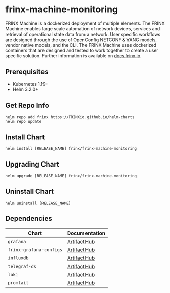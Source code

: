# frinx-machine-monitoring

FRINX Machine is a dockerized deployment of multiple elements. The FRINX Machine enables large scale automation of network devices, services and retrieval of operational state data from a network. User specific workflows are designed through the use of OpenConfig NETCONF & YANG models, vendor native models, and the CLI. The FRINX Machine uses dockerized containers that are designed and tested to work together to create a user specific solution. Further information is available on [docs.frinx.io](https://docs.frinx.io/frinx-machine/getting-started/).

## Prerequisites

* Kubernetes 1.19+
* Helm 3.2.0+

## Get Repo Info

```console
helm repo add frinx https://FRINXio.github.io/helm-charts
helm repo update
```

## Install Chart

```console
helm install [RELEASE_NAME] frinx/frinx-machine-monitoring
```

## Upgrading Chart

```console
helm upgrade [RELEASE_NAME] frinx/frinx-machine-monitoring
```

## Uninstall Chart

```console
helm uninstall [RELEASE_NAME]
```

## Dependencies

| Chart | Documentation |
|-----------|-------------|
| `grafana` | [ArtifactHub](https://artifacthub.io/packages/helm/grafana/grafana) |
| `frinx-grafana-configs` | [ArtifactHub](https://artifacthub.io/packages/helm/frinx-helm-charts/frinx-grafana-configs) |
| `influxdb` | [ArtifactHub](https://artifacthub.io/packages/helm/influxdata/influxdb2) |
| `telegraf-ds` | [ArtifactHub](https://artifacthub.io/packages/helm/influxdata/telegraf-ds) |
| `loki` | [ArtifactHub](https://artifacthub.io/packages/helm/grafana/loki) |
| `promtail` | [ArtifactHub](https://artifacthub.io/packages/helm/grafana/promtail) |

